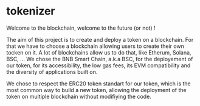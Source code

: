 # tokenizer

Welcome to the blockchain, welcome to the future (or not) !

The aim of this project is to create and deploy a token on a blockchain. For that we have to choose a blockchain allowing users to create their own tocken on it. A lot of blockchains allow us to do that, like Etherum, Solana, BSC, ... We chose the BNB Smart Chain, a.k.a BSC, for the deployement of our token, for its accessibility, the low gas fees, its EVM compatibility and the diversity of applications built on.

We chose to respect the ERC20 token standart for our token, which is the most common way to build a new token, allowing the deployment of the token on multiple blockchain without modifiying the code.